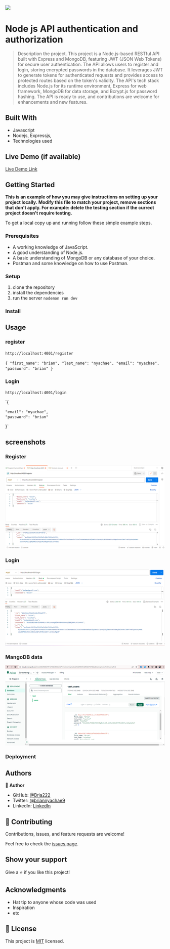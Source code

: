 ![](https://img.shields.io/badge/Microverse-blueviolet)

# Node js API authentication and authorization

> Description the project.
This project is a Node.js-based RESTful API built with Express and MongoDB, featuring JWT (JSON Web Tokens) for secure user authentication. The API allows users to register and login, storing encrypted passwords in the database. It leverages JWT to generate tokens for authenticated requests and provides access to protected routes based on the token's validity. The API's tech stack includes Node.js for its runtime environment, Express for web framework, MongoDB for data storage, and Bcrypt.js for password hashing. The API is ready to use, and contributions are welcome for enhancements and new features.
## Built With

- Javascript
- Nodejs, Expressjs,
- Technologies used

## Live Demo (if available)

[Live Demo Link](https://livedemo.com)

## Getting Started

**This is an example of how you may give instructions on setting up your project locally.**
**Modify this file to match your project, remove sections that don't apply. For example: delete the testing section if the currect project doesn't require testing.**

To get a local copy up and running follow these simple example steps.

### Prerequisites
- A working knowledge of JavaScript.
- A good understanding of Node.js.
- A basic understanding of MongoDB or any database of your choice.
- Postman and some knowledge on how to use Postman.
  
### Setup
1. clone the repository
2. install the dependencies
3. run the server `nodemon run dev`
### Install

## Usage

### register

`http://localhost:4001/register`

`{
    "first_name": "brian",
    "last_name": "nyachae",
    "email": "nyachae",
    "password": "brian"
}`

### Login

`http://localhost:4001/login`

`{

    "email": "nyachae",
    "password": "brian"

}`

## screenshots

### Register

![register](./screenshots/register.png)

### Login

![register](./screenshots/login.png)

### MangoDB data

![register](./screenshots/mangoDB.png)

### Deployment

## Authors

👤 **Author**

- GitHub: [@Bria222](https://github.com/Bria222)
- Twitter: [@briannyachae9](https://twitter.com/Briannyachae9)
- LinkedIn: [LinkedIn](https://linkedin.com/in/brian-nyachae)

## 🤝 Contributing

Contributions, issues, and feature requests are welcome!

Feel free to check the [issues page](../../issues/).

## Show your support

Give a ⭐️ if you like this project!

## Acknowledgments

- Hat tip to anyone whose code was used
- Inspiration
- etc

## 📝 License

This project is [MIT](./MIT.md) licensed.
